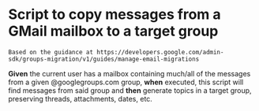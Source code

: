 # Script to copy messages from a GMail mailbox to a target group

`Based on the guidance at https://developers.google.com/admin-sdk/groups-migration/v1/guides/manage-email-migrations`

**Given** the current user has a mailbox containing much/all of the messages from a given @googlegroups.com group, 
**when** executed, this script will find messages from said group and
**then** generate topics in a target group, preserving threads, attachments, dates, etc.

